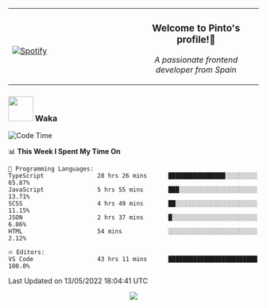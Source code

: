 <table width="100%" align="center"> 
  <tr>
  <td width="50%">
      
&nbsp; <br> [![Spotify](https://novatorem-zeta-rust.vercel.app/api/spotify)](https://open.spotify.com/user/novatorem-zeta-rust)

  </td>
  <td width="50%">
    <h3 align="center">Welcome to Pinto's profile!👋</h3>
    <p align="center"><em>A passionate frontend developer from Spain</em></p>
  </td>
  </table>

### <img src="https://media.giphy.com/media/VgCDAzcKvsR6OM0uWg/giphy.gif" width="50"> Waka

  <!--START_SECTION:waka-->
![Code Time](http://img.shields.io/badge/Code%20Time-365%20hrs%2042%20mins-blue)

📊 **This Week I Spent My Time On** 

```text
💬 Programming Languages: 
TypeScript               28 hrs 26 mins      ████████████████░░░░░░░░░   65.87% 
JavaScript               5 hrs 55 mins       ███░░░░░░░░░░░░░░░░░░░░░░   13.71% 
SCSS                     4 hrs 49 mins       ██░░░░░░░░░░░░░░░░░░░░░░░   11.15% 
JSON                     2 hrs 37 mins       █░░░░░░░░░░░░░░░░░░░░░░░░   6.06% 
HTML                     54 mins             ░░░░░░░░░░░░░░░░░░░░░░░░░   2.12%

🔥 Editors: 
VS Code                  43 hrs 11 mins      █████████████████████████   100.0%

```


 Last Updated on 13/05/2022 18:04:41 UTC
<!--END_SECTION:waka-->

<div align="center">
<img src="https://github-readme-stats-gilt-tau.vercel.app/api/top-langs/?username=pinto-hub&layout=compact&theme=dracula" />
</div>
